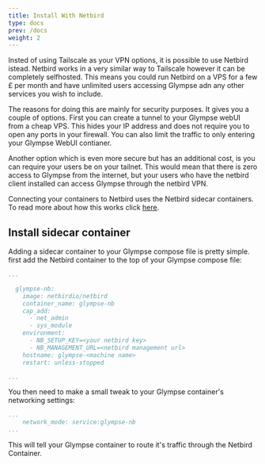 ```yaml
---
title: Install With Netbird
type: docs
prev: /docs
weight: 2
---
```

Insted of using Tailscale as your VPN options, it is possible to use Netbird istead. Netbird works in a very similar way to Tailscale however it can be completely selfhosted. This means you could run Netbird on a VPS for a few £ per month and have unlimited users accessing Glympse adn any other services you wish to include. 

The reasons for doing this are mainly for security purposes. It gives you a couple of options. First you can create a tunnel to your Glympse webUI from a cheap VPS. This hides your IP address and does not require you to open any ports in your firewall. You can also limit the traffic to only entering your Glympse WebUI contianer. 

Another option which is even more secure but has an additional cost, is you can require your users be on your tailnet. This would mean that there is zero access to Glympse from the internet, but your users who have the netbird client installed can access Glympse through the netbird VPN. 

Connecting your containers to Netbird uses the Netbird sidecar containers. To read more about how this works click [here](https://netbird.io/knowledge-hub).
## Install sidecar container
Adding a sidecar container to your Glympse compose file is pretty simple. first add the Netbird container to the top of your Glympse compose file: 

```yaml {filename="compose.yml"}
...

  glympse-nb:
    image: netbirdio/netbird
    container_name: glympse-nb
    cap_add:
      - net_admin
      - sys_module
    environment:
      - NB_SETUP_KEY=<your netbird key>
      - NB_MANAGEMENT_URL=<netbird management url>
    hostname: glympse-<machine name>
    restart: unless-stopped

...

```

You then need to make a small tweak to your Glympse container's networking settings:

```yaml {filename="compose.yml"}
...
    network_mode: service:glympse-nb
...

```
This will tell your Glympse container to route it's traffic through the Netbird Container. 